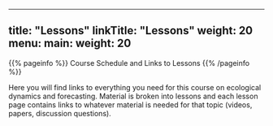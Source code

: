 
---
title: "Lessons"
linkTitle: "Lessons"
weight: 20
menu:
  main:
    weight: 20
---

{{% pageinfo %}}
Course Schedule and Links to Lessons
{{% /pageinfo %}}

Here you will find links to everything you need for this course on ecological dynamics and forecasting. Material is broken into lessons and each lesson page contains links to whatever material is needed for that topic (videos, papers, discussion questions).


